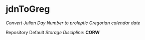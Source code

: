 jdnToGreg
=========

_Convert Julian Day Number to proleptic Gregorian calendar date_

Repository Default _Storage Discipline_: **CORW**
